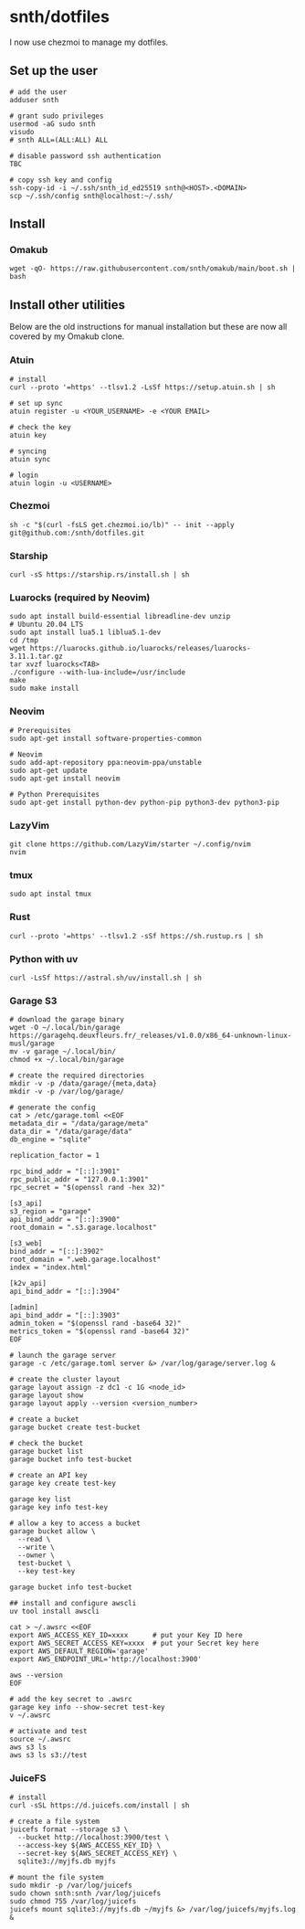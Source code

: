 # snth/dotfiles

I now use chezmoi to manage my dotfiles.

## Set up the user

    # add the user
    adduser snth

    # grant sudo privileges
    usermod -aG sudo snth
    visudo
    # snth ALL=(ALL:ALL) ALL

    # disable password ssh authentication
    TBC

    # copy ssh key and config
    ssh-copy-id -i ~/.ssh/snth_id_ed25519 snth@<HOST>.<DOMAIN>
    scp ~/.ssh/config snth@localhost:~/.ssh/

## Install

### Omakub

    wget -qO- https://raw.githubusercontent.com/snth/omakub/main/boot.sh | bash

## Install other utilities

Below are the old instructions for manual installation but these are now all
covered by my Omakub clone.

### Atuin

    # install
    curl --proto '=https' --tlsv1.2 -LsSf https://setup.atuin.sh | sh

    # set up sync
    atuin register -u <YOUR_USERNAME> -e <YOUR EMAIL>

    # check the key
    atuin key

    # syncing
    atuin sync

    # login
    atuin login -u <USERNAME>

### Chezmoi

    sh -c "$(curl -fsLS get.chezmoi.io/lb)" -- init --apply git@github.com:/snth/dotfiles.git

### Starship

    curl -sS https://starship.rs/install.sh | sh

### Luarocks (required by Neovim)

    sudo apt install build-essential libreadline-dev unzip
    # Ubuntu 20.04 LTS
    sudo apt install lua5.1 liblua5.1-dev
    cd /tmp
    wget https://luarocks.github.io/luarocks/releases/luarocks-3.11.1.tar.gz
    tar xvzf luarocks<TAB>
    ./configure --with-lua-include=/usr/include
    make
    sudo make install

### Neovim

    # Prerequisites
    sudo apt-get install software-properties-common

    # Neovim
    sudo add-apt-repository ppa:neovim-ppa/unstable
    sudo apt-get update
    sudo apt-get install neovim

    # Python Prerequisites
    sudo apt-get install python-dev python-pip python3-dev python3-pip

### LazyVim

    git clone https://github.com/LazyVim/starter ~/.config/nvim
    nvim

### tmux

    sudo apt instal tmux

### Rust

    curl --proto '=https' --tlsv1.2 -sSf https://sh.rustup.rs | sh

### Python with uv

    curl -LsSf https://astral.sh/uv/install.sh | sh

### Garage S3

    # download the garage binary
    wget -O ~/.local/bin/garage https://garagehq.deuxfleurs.fr/_releases/v1.0.0/x86_64-unknown-linux-musl/garage
    mv -v garage ~/.local/bin/
    chmod +x ~/.local/bin/garage

    # create the required directories
    mkdir -v -p /data/garage/{meta,data}
    mkdir -v -p /var/log/garage/

    # generate the config
    cat > /etc/garage.toml <<EOF
    metadata_dir = "/data/garage/meta"
    data_dir = "/data/garage/data"
    db_engine = "sqlite"

    replication_factor = 1

    rpc_bind_addr = "[::]:3901"
    rpc_public_addr = "127.0.0.1:3901"
    rpc_secret = "$(openssl rand -hex 32)"

    [s3_api]
    s3_region = "garage"
    api_bind_addr = "[::]:3900"
    root_domain = ".s3.garage.localhost"

    [s3_web]
    bind_addr = "[::]:3902"
    root_domain = ".web.garage.localhost"
    index = "index.html"

    [k2v_api]
    api_bind_addr = "[::]:3904"

    [admin]
    api_bind_addr = "[::]:3903"
    admin_token = "$(openssl rand -base64 32)"
    metrics_token = "$(openssl rand -base64 32)"
    EOF

    # launch the garage server
    garage -c /etc/garage.toml server &> /var/log/garage/server.log &

    # create the cluster layout
    garage layout assign -z dc1 -c 1G <node_id>
    garage layout show
    garage layout apply --version <version_number>

    # create a bucket
    garage bucket create test-bucket

    # check the bucket
    garage bucket list
    garage bucket info test-bucket

    # create an API key
    garage key create test-key

    garage key list
    garage key info test-key

    # allow a key to access a bucket
    garage bucket allow \
      --read \
      --write \
      --owner \
      test-bucket \
      --key test-key

    garage bucket info test-bucket

    ## install and configure awscli
    uv tool install awscli

    cat > ~/.awsrc <<EOF
    export AWS_ACCESS_KEY_ID=xxxx      # put your Key ID here
    export AWS_SECRET_ACCESS_KEY=xxxx  # put your Secret key here
    export AWS_DEFAULT_REGION='garage'
    export AWS_ENDPOINT_URL='http://localhost:3900'

    aws --version
    EOF

    # add the key secret to .awsrc
    garage key info --show-secret test-key
    v ~/.awsrc

    # activate and test
    source ~/.awsrc
    aws s3 ls
    aws s3 ls s3://test

### JuiceFS

    # install
    curl -sSL https://d.juicefs.com/install | sh

    # create a file system
    juicefs format --storage s3 \
      --bucket http://localhost:3900/test \
      --access-key ${AWS_ACCESS_KEY_ID} \
      --secret-key ${AWS_SECRET_ACCESS_KEY} \
      sqlite3://myjfs.db myjfs

    # mount the file system
    sudo mkdir -p /var/log/juicefs
    sudo chown snth:snth /var/log/juicefs
    sudo chmod 755 /var/log/juicefs
    juicefs mount sqlite3://myjfs.db ~/myjfs &> /var/log/juicefs/myjfs.log &

